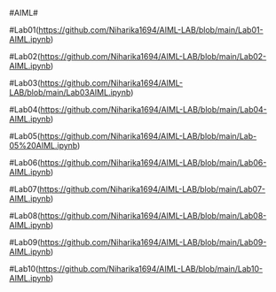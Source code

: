 #AIML#

#Lab01(https://github.com/Niharika1694/AIML-LAB/blob/main/Lab01-AIML.ipynb)

#Lab02(https://github.com/Niharika1694/AIML-LAB/blob/main/Lab02-AIML.ipynb)

#Lab03(https://github.com/Niharika1694/AIML-LAB/blob/main/Lab03AIML.ipynb)

#Lab04(https://github.com/Niharika1694/AIML-LAB/blob/main/Lab04-AIML.ipynb)

#Lab05(https://github.com/Niharika1694/AIML-LAB/blob/main/Lab-05%20AIML.ipynb)

#Lab06(https://github.com/Niharika1694/AIML-LAB/blob/main/Lab06-AIML.ipynb)

#Lab07(https://github.com/Niharika1694/AIML-LAB/blob/main/Lab07-AIML.ipynb)

#Lab08(https://github.com/Niharika1694/AIML-LAB/blob/main/Lab08-AIML.ipynb)

#Lab09(https://github.com/Niharika1694/AIML-LAB/blob/main/Lab09-AIML.ipynb)

#Lab10(https://github.com/Niharika1694/AIML-LAB/blob/main/Lab10-AIML.ipynb)
